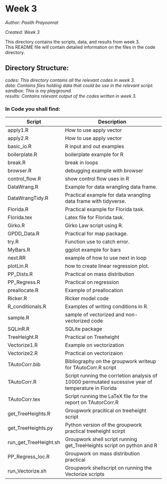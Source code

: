 # Week 3

*Author: Pasith Prayoonrat*

*Created: Week 3*

This directory contains the scripts, data, and results from week 3. <br /> This README file will contain detailed information on the files in the code directory.

## Directory Structure:

*codes: This directory contains all the relevant codes in week 3.*<br />
*data: Contains files holding data that could be use in the relevant script.*<br />
*sandbox: This is my playground.*<br />
*results: Contains relevant output of the codes written in week 3.*<br />

### In Code you shall find:
 
 Script       | Description
 ------------- | -------------
 apply1.R | How to use apply vector
 apply2.R | How to use apply vector
 basic_io.R | R input and out examples
 boilerplate.R | boilerplate example for R
 break.R | break in loops
 browser.R | debugging example with browser
 control_flow.R | show control flow uses in R
 DataWrang.R | Example for data wrangling data frame.
 DataWrangTidy.R |  Practical example for data wrangling data frame with tidyverse.
 Florida.R | Practical example for Florida task.
 Florida.tex | Latex file for Florida task.
 Girko.R | Girko Law script using R.
 GPDD_Data.R | Practical for map package.
 try.R | Function use to catch error.
 MyBars.R | ggplot example for bars
 next.RR | example of how to use next in loop
 plotLin.R | how to create linear regression plot.
 PP_Dists.R | Practical on mass distribution
 PP_Regress.R | Practical on regression
 preallocate.R | Example of preallocation
 Ricker.R | Ricker model code
 R_conditionals.R | Examples of writing conditions in R.
 sample.R | sample of vectorized and non-vectorized code
 SQLinR.R | SQLite package
 TreeHeight.R | Practical on Treeheight
 Vectorize1.R | Example on vectorization
 Vectorize2.R | Practical on vectorizaion
 TAutoCorr.bib | Bibliography on the groupwork writeup for TAutoCorr.R script
 TAutoCorr.R | Script running the corrletion analysis of 10000 permutated sucessive year of temperature in Florida
 TAutoCorr.tex | Script running the LaTeX file for the report on TAutorCorr.R
 get_TreeHeights.R | Groupwork pracitical on treeheight script
 get_TreeHeights.py | Python version of the groupwork practical treeheight scirpt
 run_get_TreeHeight.sh | Groupwork shell script running get_TreeHeights script on python and R
 PP_Regress_loc.R | Groupwork on mass distribution practical
 run_Vectorize.sh | Groupwork shellscript on running the Vectorize scripts